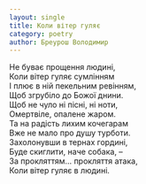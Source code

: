 ```yaml
---
layout: single
title: Коли вітер гуляє
category: poetry
author: Бреурош Володимир
---
```


Не буває прощення людині,  
Коли вітер гуляє сумлінням  
І плює в ній пекельним ревінням,  
Щоб згрубіло до Божої днини.  
Щоб не чуло ні пісні, ні ноти,  
Омертвіле, опалене жаром.  
Та на радість лихим кочегарам  
Вже не мало про душу турботи.  
Захолонувши в тернах гордині,  
Буде скиглити, наче собака, –  
За прокляттям… прокляття атака,  
Коли вітер гуляє в людині.
